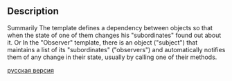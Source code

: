 ## Description

Summarily
The template defines a dependency between objects so that when the state of one of them changes
his "subordinates" found out about it.
Or
In the "Observer" template, there is an object ("subject") that maintains a list of its "subordinates" ("observers") and
automatically notifies them of any change in their state, usually by calling one of their methods.


[русская версия](README-rus.md)

